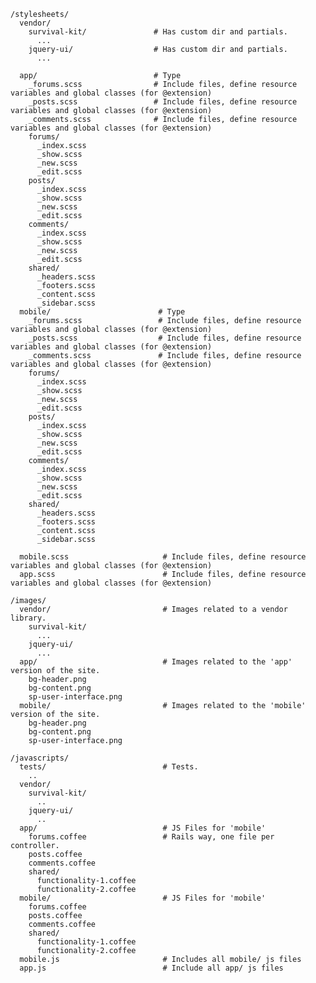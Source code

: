     /stylesheets/
      vendor/
        survival-kit/               # Has custom dir and partials.
          ...
        jquery-ui/                  # Has custom dir and partials.
          ...

      app/                          # Type
        _forums.scss                # Include files, define resource variables and global classes (for @extension)
        _posts.scss                 # Include files, define resource variables and global classes (for @extension)
        _comments.scss              # Include files, define resource variables and global classes (for @extension)
        forums/                      
          _index.scss               
          _show.scss                
          _new.scss                 
          _edit.scss                
        posts/                      
          _index.scss               
          _show.scss                
          _new.scss                 
          _edit.scss                
        comments/                   
          _index.scss               
          _show.scss                
          _new.scss                 
          _edit.scss                
        shared/                       
          _headers.scss               
          _footers.scss               
          _content.scss               
          _sidebar.scss               
      mobile/                        # Type
        _forums.scss                 # Include files, define resource variables and global classes (for @extension)
        _posts.scss                  # Include files, define resource variables and global classes (for @extension)
        _comments.scss               # Include files, define resource variables and global classes (for @extension)          
        forums/                      
          _index.scss               
          _show.scss                  
          _new.scss                   
          _edit.scss                  
        posts/                      
          _index.scss               
          _show.scss                  
          _new.scss                   
          _edit.scss                  
        comments/                   
          _index.scss               
          _show.scss                  
          _new.scss                   
          _edit.scss                
        shared/                      
          _headers.scss              
          _footers.scss              
          _content.scss              
          _sidebar.scss              
                                  
      mobile.scss                     # Include files, define resource variables and global classes (for @extension)
      app.scss                        # Include files, define resource variables and global classes (for @extension)
                         
    /images/                         
      vendor/                         # Images related to a vendor library.
        survival-kit/                
          ...                        
        jquery-ui/                   
          ...                        
      app/                            # Images related to the 'app' version of the site.
        bg-header.png                
        bg-content.png               
        sp-user-interface.png        
      mobile/                         # Images related to the 'mobile' version of the site.
        bg-header.png                
        bg-content.png               
        sp-user-interface.png        
                         
    /javascripts/                    
      tests/                          # Tests.
        ..                           
      vendor/                        
        survival-kit/                
          ..                         
        jquery-ui/                   
          ..                         
      app/                            # JS Files for 'mobile'
        forums.coffee                 # Rails way, one file per controller.
        posts.coffee                 
        comments.coffee              
        shared/                      
          functionality-1.coffee     
          functionality-2.coffee     
      mobile/                         # JS Files for 'mobile'
        forums.coffee
        posts.coffee
        comments.coffee
        shared/
          functionality-1.coffee
          functionality-2.coffee
      mobile.js                       # Includes all mobile/ js files
      app.js                          # Include all app/ js files